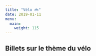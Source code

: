 ```yaml
---
title: "Vélo 🚲"
date: 2019-01-11
menu:
  main:
    weight: 115
---
```


## Billets sur le thème du vélo
